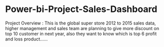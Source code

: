 # Power-bi-Project-Sales-Dashboard
Project Overview : This is the global super store 2012 to 2015 sales data, higher management and sales team are planning to give more discount on top 10 customer in next year, also they want to know which is top 6 profit and loss product......
